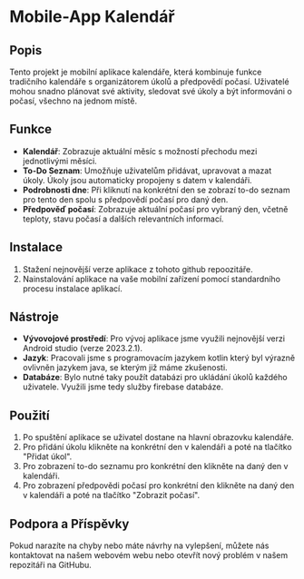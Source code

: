 # Mobile-App Kalendář 

## Popis

Tento projekt je mobilní aplikace kalendáře, která kombinuje funkce tradičního kalendáře s organizátorem úkolů a předpovědí počasí. Uživatelé mohou snadno plánovat své aktivity, sledovat své úkoly a být informováni o počasí, všechno na jednom místě.

## Funkce

- **Kalendář**: Zobrazuje aktuální měsíc s možností přechodu mezi jednotlivými měsíci.
- **To-Do Seznam**: Umožňuje uživatelům přidávat, upravovat a mazat úkoly. Úkoly jsou automaticky propojeny s datem v kalendáři.
- **Podrobnosti dne**: Při kliknutí na konkrétní den se zobrazí to-do seznam pro tento den spolu s předpovědí počasí pro daný den.
- **Předpověď počasí**: Zobrazuje aktuální počasí pro vybraný den, včetně teploty, stavu počasí a dalších relevantních informací.

## Instalace

1. Stažení nejnovější verze aplikace z tohoto github repoozitáře.
2. Nainstalování aplikace na vaše mobilní zařízení pomocí standardního procesu instalace aplikací.

## Nástroje
- **Vývovojové prostředí**: Pro vývoj aplikace jsme využili nejnovější verzi Android studio (verze 2023.2.1).
- **Jazyk**: Pracovali jsme s programovacím jazykem kotlin který byl výrazně ovlivněn jazykem java, se kterým již máme zkušenosti.
- **Databáze**: Bylo nutné taky použít databázi pro ukládání úkolů každého uživatele. Využili jsme tedy služby firebase databáze.

## Použití

1. Po spuštění aplikace se uživatel dostane na hlavní obrazovku kalendáře.
2. Pro přidání úkolu klikněte na konkrétní den v kalendáři a poté na tlačítko "Přidat úkol".
3. Pro zobrazení to-do seznamu pro konkrétní den klikněte na daný den v kalendáři.
4. Pro zobrazení předpovědi počasí pro konkrétní den klikněte na daný den v kalendáři a poté na tlačítko "Zobrazit počasí".

## Podpora a Příspěvky

Pokud narazíte na chyby nebo máte návrhy na vylepšení, můžete nás kontaktovat na našem webovém webu nebo otevřít nový problém v našem repozitáři na GitHubu.
